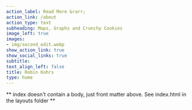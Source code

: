 ```yaml
---
action_label: Read More &rarr;
action_link: /about
action_type: text
subheading: Maps, Graphs and Crunchy Cookies
image_left: true
images:
- img/second_edit.webp
show_action_link: true
show_social_links: true
subtitle: 
text_align_left: false
title: Robin Kohrs
type: home
---
```


** index doesn't contain a body, just front matter above.
See index.html in the layouts folder **
